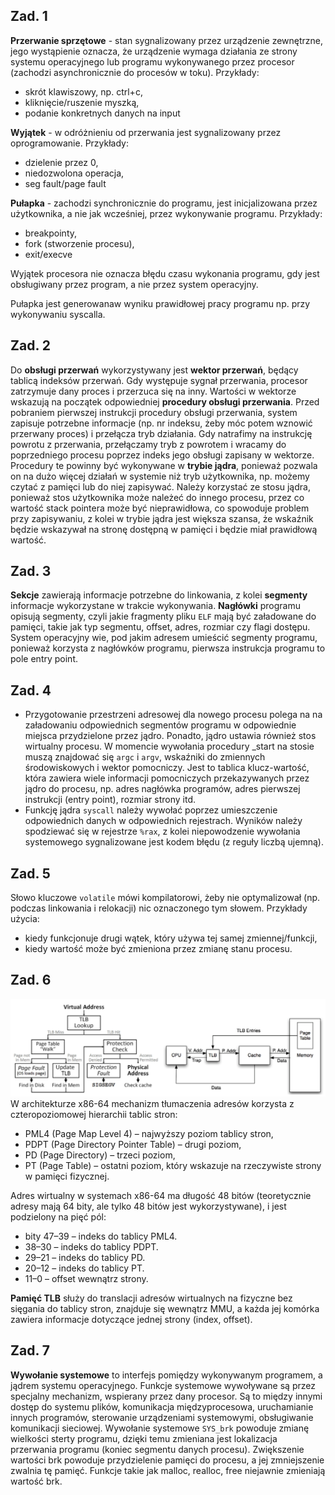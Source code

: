 ## Zad. 1
**Przerwanie sprzętowe** - stan sygnalizowany przez urządzenie zewnętrzne, jego wystąpienie oznacza, że urządzenie wymaga działania ze strony systemu operacyjnego lub programu wykonywanego przez procesor (zachodzi asynchronicznie do procesów w toku). Przykłady: 
- skrót klawiszowy, np. ctrl+c,
- kliknięcie/ruszenie myszką,
- podanie konkretnych danych na input

**Wyjątek** - w odróżnieniu od przerwania jest sygnalizowany przez oprogramowanie. Przykłady:
- dzielenie przez 0,
- niedozwolona operacja, 
- seg fault/page fault

**Pułapka** - zachodzi synchronicznie do programu, jest inicjalizowana przez użytkownika, a nie jak wcześniej, przez wykonywanie programu. Przykłady:
- breakpointy, 
- fork (stworzenie procesu),
- exit/execve

Wyjątek procesora nie oznacza błędu czasu wykonania programu, gdy jest obsługiwany przez program, a nie przez system operacyjny. 

Pułapka jest generowanaw wyniku prawidłowej pracy programu np. przy wykonywaniu syscalla.

## Zad. 2
Do **obsługi przerwań** wykorzystywany jest **wektor przerwań**, będący tablicą indeksów przerwań. Gdy występuje sygnał przerwania, procesor zatrzymuje dany proces i przerzuca się na inny. Wartości w wektorze wskazują na początek odpowiedniej **procedury obsługi przerwania**. Przed pobraniem pierwszej instrukcji procedury obsługi przerwania, system zapisuje potrzebne informacje (np. nr indeksu, żeby móc potem wznowić przerwany proces) i przełącza tryb działania. Gdy natrafimy na instrukcję powrotu z przerwania, przełączamy tryb z powrotem i wracamy do poprzedniego procesu poprzez indeks jego obsługi zapisany w wektorze. Procedury te powinny być wykonywane w **trybie jądra**, ponieważ pozwala on na dużo więcej działań w systemie niż tryb użytkownika, np. możemy czytać z pamięci lub do niej zapisywać. Należy korzystać ze stosu jądra, ponieważ stos użytkownika może należeć do innego procesu, przez co wartość stack pointera może być nieprawidłowa, co spowoduje problem przy zapisywaniu, z kolei w trybie jądra jest większa szansa, że wskaźnik będzie wskazywał na stronę dostępną w pamięci i będzie miał prawidłową wartość.

## Zad. 3 
**Sekcje** zawierają informacje potrzebne do linkowania, z kolei **segmenty** informacje wykorzystane w trakcie wykonywania. **Nagłówki** programu opisują segmenty, czyli jakie fragmenty pliku `ELF` mają być załadowane do pamięci, takie jak typ segmentu, offset, adres, rozmiar czy flagi dostępu. System operacyjny wie, pod jakim adresem umieścić segmenty programu, ponieważ korzysta z nagłówków programu, pierwsza instrukcja programu to pole entry point. 

## Zad. 4
- Przygotowanie przestrzeni adresowej dla nowego procesu polega na na załadowaniu odpowiednich segmentów programu w odpowiednie miejsca przydzielone przez jądro. Ponadto, jądro ustawia również stos wirtualny procesu. W momencie wywołania procedury _start na stosie muszą znajdować się `argc` i `argv`, wskaźniki do zmiennych środowiskowych i wektor pomocniczy. Jest to tablica klucz-wartość, która zawiera wiele informacji pomocniczych przekazywanych przez jądro do procesu, np. adres nagłówka programów, adres pierwszej instrukcji (entry point), rozmiar strony itd. 
- Funkcję jądra `syscall` należy wywołać poprzez umieszczenie odpowiednich danych w odpowiednich rejestrach. Wyników należy spodziewać się w rejestrze `%rax`, z kolei niepowodzenie wywołania systemowego sygnalizowane jest kodem błędu (z reguły liczbą ujemną).

## Zad. 5
Słowo kluczowe `volatile` mówi kompilatorowi, żeby nie optymalizował (np. podczas linkowania i relokacji) nic oznaczonego tym słowem. Przykłady użycia:
- kiedy funkcjonuje drugi wątek, który używa tej samej zmiennej/funkcji,
- kiedy wartość może być zmieniona przez zmianę stanu procesu.

## Zad. 6
![Mechanizm tłumaczenia adresów](mechanizm.png)
W architekturze x86-64 mechanizm tłumaczenia adresów korzysta z czteropoziomowej hierarchii tablic stron:
- PML4 (Page Map Level 4) – najwyższy poziom tablicy stron,
- PDPT (Page Directory Pointer Table) – drugi poziom,
- PD (Page Directory) – trzeci poziom,
- PT (Page Table) – ostatni poziom, który wskazuje na rzeczywiste strony w pamięci fizycznej.

Adres wirtualny w systemach x86-64 ma długość 48 bitów (teoretycznie adresy mają 64 bity, ale tylko 48 bitów jest wykorzystywane), i jest podzielony na pięć pól:
- bity 47–39 – indeks do tablicy PML4.
- 38–30 – indeks do tablicy PDPT.
- 29–21 – indeks do tablicy PD.
- 20–12 – indeks do tablicy PT.
- 11–0 – offset wewnątrz strony.

**Pamięć TLB** służy do translacji adresów wirtualnych na fizyczne bez sięgania do tablicy stron, znajduje się wewnątrz MMU, a każda jej komórka zawiera informacje dotyczące jednej strony (index, offset).

## Zad. 7
**Wywołanie systemowe** to interfejs pomiędzy wykonywanym programem, a jądrem systemu operacyjnego. Funkcje systemowe wywoływane są przez specjalny mechanizm, wspierany przez dany procesor. Są to między innymi dostęp do systemu plików, komunikacja międzyprocesowa, uruchamianie innych programów, sterowanie urządzeniami systemowymi, obsługiwanie komunikacji sieciowej. Wywołanie systemowe `SYS_brk` powoduje zmianę wielkości sterty programu, dzięki temu zmieniana jest lokalizacja przerwania programu (koniec segmentu danych procesu). Zwiększenie wartości brk powoduje przydzielenie pamięci do procesu, a jej zmniejszenie zwalnia tę pamięć. Funkcje takie jak malloc, realloc, free niejawnie zmieniają wartość brk.